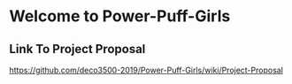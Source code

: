 # Welcome to Power-Puff-Girls

## Link To Project Proposal
https://github.com/deco3500-2019/Power-Puff-Girls/wiki/Project-Proposal
